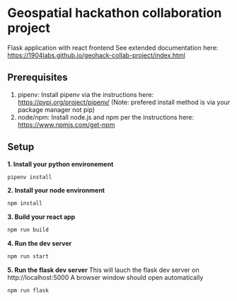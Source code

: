 # Geospatial hackathon collaboration project
Flask application with react frontend
See extended documentation here:
https://1904labs.github.io/geohack-collab-project/index.html

## Prerequisites
1. pipenv: Install pipenv via the instructions here:
https://pypi.org/project/pipenv/
(Note: prefered install method is via your package manager not pip)
2. node/npm: Install node.js and npm per the instructions here:
https://www.npmjs.com/get-npm

## Setup
__1. Install your python environement__
```bash
pipenv install
```

__2. Install your node environment__
```bash
npm install
```

__3. Build your react app__
```bash
npm run build
```

__4. Run the dev server__
```bash
npm run start
```

__5. Run the flask dev server__
This will lauch the flask dev server on http://localhost:5000
A browser window should open automatically
```bash
npm run flask
```

